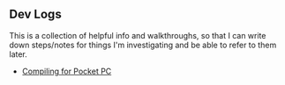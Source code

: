## Dev Logs

This is a collection of helpful info and walkthroughs, so that I can write down steps/notes for things I'm investigating and be able to refer to them later.

* [Compiling for Pocket PC](pocket-pc.md)
